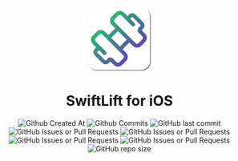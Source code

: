 <p align=center>
  <img src="https://github.com/jadenzaleski/SwiftLift/blob/main/logo.png" width="128" height="128">
  <h1 align=center>SwiftLift for iOS</h1>
</p>

<p align=center>
    <img alt="Github Created At" src="https://img.shields.io/github/created-at/jadenzaleski/SwiftLift">
    <img alt="Github Commits" src="https://img.shields.io/github/commit-activity/t/jadenzaleski/SwiftLift">
    <img alt="GitHub last commit" src="https://img.shields.io/github/last-commit/jadenzaleski/SwiftLift">
    <br>
    <img alt="GitHub Issues or Pull Requests" src="https://img.shields.io/github/issues/jadenzaleski/SwiftLift">
    <img alt="GitHub Issues or Pull Requests" src="https://img.shields.io/github/issues-closed/jadenzaleski/SwiftLift?color=lightGreen">
    <br>
    <img alt="GitHub Issues or Pull Requests" src="https://img.shields.io/github/issues-pr/jadenzaleski/SwiftLift?color=lightGreen">
    <img alt="GitHub Issues or Pull Requests" src="https://img.shields.io/github/issues-pr-closed/jadenzaleski/SwiftLift?color=lightGreen">
    <br>
    <img alt="GitHub repo size" src="https://img.shields.io/github/repo-size/jadenzaleski/SwiftLift">
</p>

<p align=center>

</p>



